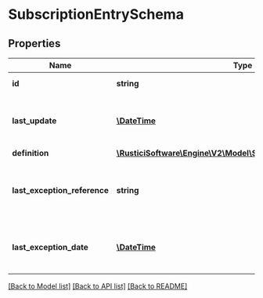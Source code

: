 # SubscriptionEntrySchema

## Properties
Name | Type | Description | Notes
------------ | ------------- | ------------- | -------------
**id** | **string** | Subscription ID | [optional] 
**last_update** | [**\DateTime**](\DateTime.md) | The last time the subscription was updated | [optional] 
**definition** | [**\RusticiSoftware\Engine\V2\Model\SubscriptionDefinitionSchema**](SubscriptionDefinitionSchema.md) |  | [optional] 
**last_exception_reference** | **string** | The exception reference from the most recent failure | [optional] 
**last_exception_date** | [**\DateTime**](\DateTime.md) | The timestamp of the most recent failure | [optional] 

[[Back to Model list]](../README.md#documentation-for-models) [[Back to API list]](../README.md#documentation-for-api-endpoints) [[Back to README]](../README.md)


